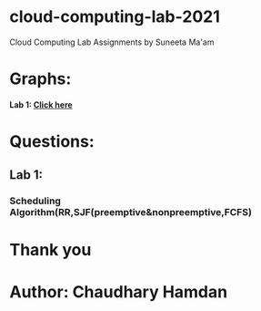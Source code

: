 # cloud-computing-lab-2021
Cloud Computing Lab Assignments by Suneeta Ma'am
# 
# Graphs: 
#### Lab 1: [Click here](https://colab.research.google.com/drive/14XcRrHIJX0NyIqeJBVJ_8OyQRTmDZlcT?usp=sharing)


# 
# Questions:
## Lab 1:
### Scheduling Algorithm(RR,SJF(preemptive&nonpreemptive,FCFS)











# 
# 
# Thank you
# Author: Chaudhary Hamdan
